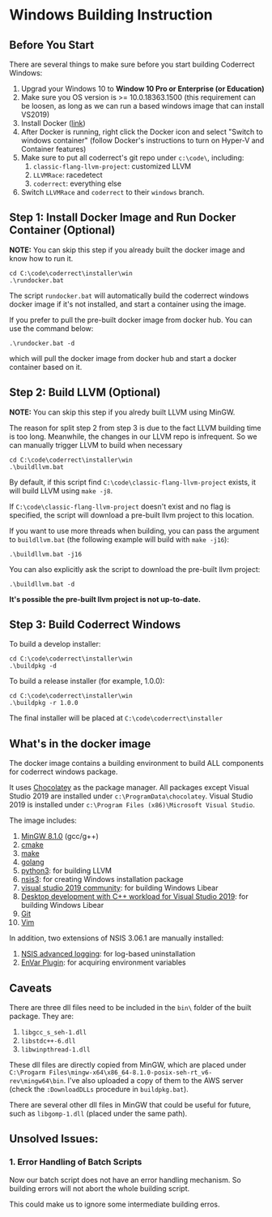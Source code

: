 # Windows Building Instruction

## Before You Start
There are several things to make sure before you start building Coderrect Windows:
1. Upgrad your Windows 10 to **Window 10 Pro or Enterprise (or Education)**
2. Make sure you OS version is >= 10.0.18363.1500 (this requirement can be loosen, as long as we can run a based windows image that can install VS2019)
3. Install Docker ([link](https://docs.docker.com/docker-for-windows/install/))
4. After Docker is running, right click the Docker icon and select "Switch to windows container" (follow Docker's instructions to turn on Hyper-V and Container features)
5. Make sure to put all coderrect's git repo under `c:\code\`, including:
    1. `classic-flang-llvm-project`: customized LLVM
    2. `LLVMRace`: racedetect
    3. `coderrect`: everything else
6. Switch `LLVMRace` and `coderrect` to their `windows` branch.

## Step 1: Install Docker Image and Run Docker Container (Optional)
**NOTE:** You can skip this step if you already built the docker image and know how to run it.

```
cd C:\code\coderrect\installer\win
.\rundocker.bat
```

The script `rundocker.bat` will automatically build the coderrect windows docker image if it's not installed, and start a container using the image.

If you prefer to pull the pre-built docker image from docker hub. You can use the command below:

```
.\rundocker.bat -d
```

which will pull the docker image from docker hub and start a docker container based on it.


## Step 2: Build LLVM (Optional)
**NOTE:** You can skip this step if you alredy built LLVM using MinGW.

The reason for split step 2 from step 3 is due to the fact LLVM building time is too long.
Meanwhile, the changes in our LLVM repo is infrequent.
So we can manually trigger LLVM to build when necessary

```
cd C:\code\coderrect\installer\win
.\buildllvm.bat
```

By default, if this script find `C:\code\classic-flang-llvm-project` exists, it will build LLVM using `make -j8`.

If `C:\code\classic-flang-llvm-project` doesn't exist and no flag is specified, the script will download a pre-built llvm project to this location.

If you want to use more threads when building, you can pass the argument to `buildllvm.bat` (the following example will build with `make -j16`):

```
.\buildllvm.bat -j16
```

You can also explicitly ask the script to download the pre-built llvm project:

```
.\buildllvm.bat -d
```

**It's possible the pre-built llvm project is not up-to-date.**

## Step 3: Build Coderrect Windows

To build a develop installer:
```
cd C:\code\coderrect\installer\win
.\buildpkg -d
```

To build a release installer (for example, 1.0.0):
```
cd C:\code\coderrect\installer\win
.\buildpkg -r 1.0.0
```

The final installer will be placed at `C:\code\coderrect\installer`

## What's in the docker image
The docker image contains a building environment to build ALL components for coderrect windows package.

It uses [Chocolatey](https://chocolatey.org/) as the package manager.
All packages except Visual Studio 2019 are installed under `c:\ProgramData\chocolatey`.
Visual Studio 2019 is installed under `c:\Program Files (x86)\Microsoft Visual Studio`.

The image includes:
1. [MinGW 8.1.0](https://community.chocolatey.org/packages/mingw/8.1.0) (gcc/g++)
2. [cmake](https://community.chocolatey.org/packages/cmake)
3. [make](https://community.chocolatey.org/packages/make)
4. [golang](https://community.chocolatey.org/packages/golang)
5. [python3](https://community.chocolatey.org/packages/python/3.9.4): for building LLVM
6. [nsis3](https://community.chocolatey.org/packages/nsis): for creating Windows installation package
7. [visual studio 2019 community](https://community.chocolatey.org/packages/visualstudio2019community): for building Windows Libear
8. [Desktop development with C++ workload for Visual Studio 2019](https://community.chocolatey.org/packages/visualstudio2019-workload-nativedesktop): for building Windows Libear
9. [Git](https://community.chocolatey.org/packages/git)
10. [Vim](https://community.chocolatey.org/packages/vim)

In addition, two extensions of NSIS 3.06.1 are manually installed:
1. [NSIS advanced logging](https://nsis.sourceforge.io/Special_Builds): for log-based uninstallation
2. [EnVar Plugin](https://nsis.sourceforge.io/EnVar_plug-in): for acquiring environment variables

## Caveats
There are three dll files need to be included in the `bin\` folder of the built package. They are:
1. `libgcc_s_seh-1.dll`
2. `libstdc++-6.dll`
3. `libwinpthread-1.dll`

These dll files are directly copied from MinGW, which are placed under `C:\Progarm Files\mingw-x64\x86_64-8.1.0-posix-seh-rt_v6-rev\mingw64\bin`.
I've also uploaded a copy of them to the AWS server (check the `:DownloadDLLs` procedure in `buildpkg.bat`).

There are several other dll files in MinGW that could be useful for future, such as `libgomp-1.dll` (placed under the same path).

## Unsolved Issues:

### 1. Error Handling of Batch Scripts
Now our batch script does not have an error handling mechanism.
So building errors will not abort the whole building script.

This could make us to ignore some intermediate building erros.
